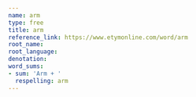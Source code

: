 ```yaml
---
name: arm
type: free
title: arm
reference_link: https://www.etymonline.com/word/arm
root_name: 
root_language: 
denotation: 
word_sums:
- sum: 'Arm + '
  respelling: arm
---
```

